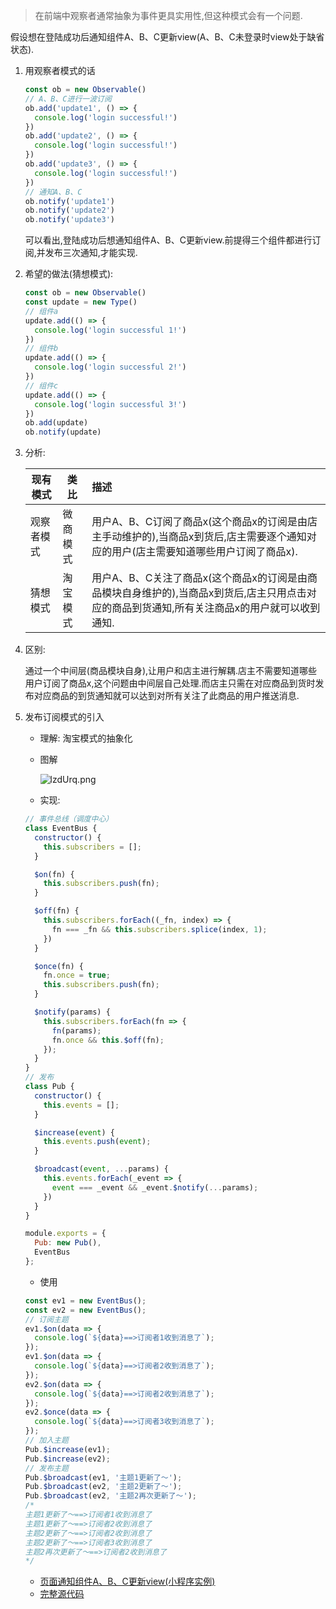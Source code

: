 > 在前端中观察者通常抽象为事件更具实用性,但这种模式会有一个问题.

假设想在登陆成功后通知组件A、B、C更新view(A、B、C未登录时view处于缺省状态).

1. 用观察者模式的话

   ```javascript
   const ob = new Observable()
   // A、B、C进行一波订阅
   ob.add('update1', () => {
     console.log('login successful!')
   })
   ob.add('update2', () => {
     console.log('login successful!')
   })
   ob.add('update3', () => {
     console.log('login successful!')
   })
   // 通知A、B、C
   ob.notify('update1')
   ob.notify('update2')
   ob.notify('update3')
   ```

   可以看出,登陆成功后想通知组件A、B、C更新view.前提得三个组件都进行订阅,并发布三次通知,才能实现.

2. 希望的做法(猜想模式):

   ```javascript
   const ob = new Observable()
   const update = new Type()
   // 组件a
   update.add(() => {
     console.log('login successful 1!')
   })
   // 组件b
   update.add(() => {
     console.log('login successful 2!')
   })
   // 组件c
   update.add(() => {
     console.log('login successful 3!')
   })
   ob.add(update)
   ob.notify(update)
   ```

3. 分析:

   | 现有模式   | 类比     | 描述                                                         |
   | ---------- | -------- | :----------------------------------------------------------- |
   | 观察者模式 | 微商模式 | 用户A、B、C订阅了商品x(这个商品x的订阅是由店主手动维护的),当商品x到货后,店主需要逐个通知对应的用户(店主需要知道哪些用户订阅了商品x). |
   | 猜想模式   | 淘宝模式 | 用户A、B、C关注了商品x(这个商品x的订阅是由商品模块自身维护的),当商品x到货后,店主只用点击对应的商品到货通知,所有关注商品x的用户就可以收到通知. |

4. 区别: 

   通过一个中间层(商品模块自身),让用户和店主进行解耦.店主不需要知道哪些用户订阅了商品x,这个问题由中间层自己处理.而店主只需在对应商品到货时发布对应商品的到货通知就可以达到对所有关注了此商品的用户推送消息.

5. 发布订阅模式的引入

   - 理解: 淘宝模式的抽象化

   - 图解

     ![lzdUrq.png](https://s2.ax1x.com/2020/01/17/lzdUrq.png)

   - 实现:

   ```javascript
   // 事件总线（调度中心）
   class EventBus {
     constructor() {
       this.subscribers = [];
     }
   
     $on(fn) {
       this.subscribers.push(fn);
     }
   
     $off(fn) {
       this.subscribers.forEach((_fn, index) => {
         fn === _fn && this.subscribers.splice(index, 1);
       })
     }
   
     $once(fn) {
       fn.once = true;
       this.subscribers.push(fn);
     }
   
     $notify(params) {
       this.subscribers.forEach(fn => {
         fn(params);
         fn.once && this.$off(fn);
       });
     }
   }
   // 发布
   class Pub {
     constructor() {
       this.events = [];
     }
   
     $increase(event) {
       this.events.push(event);
     }
   
     $broadcast(event, ...params) {
       this.events.forEach(_event => {
         event === _event && _event.$notify(...params);
       })
     }
   }
   
   module.exports = {
     Pub: new Pub(),
     EventBus
   };
   ```

   - 使用

   ```javascript
   const ev1 = new EventBus();
   const ev2 = new EventBus();
   // 订阅主题
   ev1.$on(data => {
     console.log(`${data}==>订阅者1收到消息了`);
   });
   ev1.$on(data => {
     console.log(`${data}==>订阅者2收到消息了`);
   });
   ev2.$on(data => {
     console.log(`${data}==>订阅者2收到消息了`);
   });
   ev2.$once(data => {
     console.log(`${data}==>订阅者3收到消息了`);
   });
   // 加入主题
   Pub.$increase(ev1);
   Pub.$increase(ev2);
   // 发布主题
   Pub.$broadcast(ev1, '主题1更新了～');
   Pub.$broadcast(ev2, '主题2更新了～');
   Pub.$broadcast(ev2, '主题2再次更新了～');
   /* 
   主题1更新了～==>订阅者1收到消息了
   主题1更新了～==>订阅者2收到消息了
   主题2更新了～==>订阅者2收到消息了
   主题2更新了～==>订阅者3收到消息了
   主题2再次更新了～==>订阅者2收到消息了
   */
   ```

   - [页面通知组件A、B、C更新view(小程序实例)](https://developers.weixin.qq.com/s/gZu7ormh7vee)
   - [完整源代码](https://github.com/dawangong/some-record/blob/master/设计模式/sub%26pub.js)